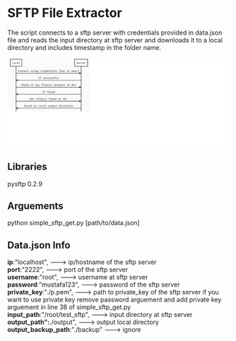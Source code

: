 # SFTP File Extractor
The script connects to a sftp server with credentials provided in data.json file and reads the input directory at sftp server and downloads it to a local directory and includes timestamp in the folder name.

![This is an image](images/sftp.png)


## Libraries
pysftp 0.2.9

## Arguements
python simple_sftp_get.py [path/to/data.json]

## Data.json Info
  **ip**:"localhost",                        ---> ip/hostname of the sftp server  
  **port**:"2222",                           ---> port of the sftp server  
  **username**:"root",                       ---> username at sftp server  
  **password**:"mustafa123",                 ---> password of the sftp server  
  **private_key**:"./p.pem",                 ---> path to private_key of the sftp server if you want to use private key remove password arguement and add private key arguement in line 38 of simple_sftp_get.py  
  **input_path**:"/root/test_sftp",          ---> input directory at sftp server  
  **output_path":**./output",                ---> output local directory   
  **output_backup_path**:"./backup"          ---> ignore



